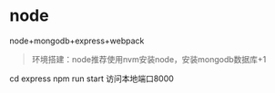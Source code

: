 ﻿# node
node+mongodb+express+webpack 
> 环境搭建：node推荐使用nvm安装node，安装mongodb数据库+1

cd express 
npm run start 
访问本地端口8000
